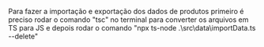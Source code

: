 Para fazer a importação e exportação dos dados de produtos primeiro é preciso rodar o comando "tsc" no terminal para converter os arquivos em TS para JS e depois rodar o comando "npx ts-node .\src\data\importData.ts --delete"
